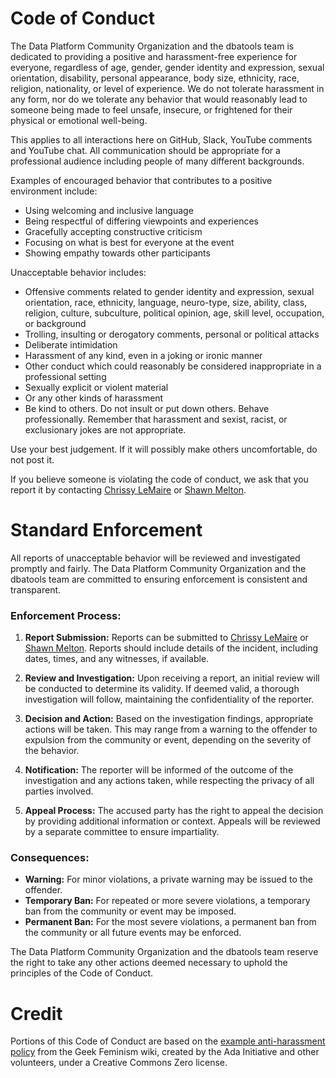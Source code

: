 # Code of Conduct

The Data Platform Community Organization and the dbatools team is dedicated to providing a positive and harassment-free experience for everyone, regardless of age, gender, gender identity and expression, sexual orientation, disability, personal appearance, body size, ethnicity, race, religion, nationality, or level of experience. We do not tolerate harassment in any form, nor do we tolerate any behavior that would reasonably lead to someone being made to feel unsafe, insecure, or frightened for their physical or emotional well-being.

This applies to all interactions here on GitHub, Slack, YouTube comments and YouTube chat. All communication should be appropriate for a professional audience including people of many different backgrounds.

Examples of encouraged behavior that contributes to a positive environment include:

- Using welcoming and inclusive language
- Being respectful of differing viewpoints and experiences
- Gracefully accepting constructive criticism
- Focusing on what is best for everyone at the event
- Showing empathy towards other participants

Unacceptable behavior includes:

- Offensive comments related to gender identity and expression, sexual orientation, race, ethnicity, language, neuro-type, size, ability, class, religion, culture, subculture, political opinion, age, skill level, occupation, or background
- Trolling, insulting or derogatory comments, personal or political attacks
- Deliberate intimidation
- Harassment of any kind, even in a joking or ironic manner
- Other conduct which could reasonably be considered inappropriate in a professional setting
- Sexually explicit or violent material
- Or any other kinds of harassment
- Be kind to others. Do not insult or put down others. Behave professionally. Remember that harassment and sexist, racist, or exclusionary jokes are not appropriate.

Use your best judgement. If it will possibly make others uncomfortable, do not post it.

If you believe someone is violating the code of conduct, we ask that you report it by contacting [Chrissy LeMaire](https://twitter.com/cl) or [Shawn Melton](https://twitter.com/wsmelton).

# Standard Enforcement

All reports of unacceptable behavior will be reviewed and investigated promptly and fairly. The Data Platform Community Organization and the dbatools team are committed to ensuring enforcement is consistent and transparent.

### Enforcement Process:
1. **Report Submission:** Reports can be submitted to [Chrissy LeMaire](https://twitter.com/cl) or [Shawn Melton](https://twitter.com/wsmelton). Reports should include details of the incident, including dates, times, and any witnesses, if available.

2. **Review and Investigation:** Upon receiving a report, an initial review will be conducted to determine its validity. If deemed valid, a thorough investigation will follow, maintaining the confidentiality of the reporter.

3. **Decision and Action:** Based on the investigation findings, appropriate actions will be taken. This may range from a warning to the offender to expulsion from the community or event, depending on the severity of the behavior.

4. **Notification:** The reporter will be informed of the outcome of the investigation and any actions taken, while respecting the privacy of all parties involved.

5. **Appeal Process:** The accused party has the right to appeal the decision by providing additional information or context. Appeals will be reviewed by a separate committee to ensure impartiality.

### Consequences:
- **Warning:** For minor violations, a private warning may be issued to the offender.
- **Temporary Ban:** For repeated or more severe violations, a temporary ban from the community or event may be imposed.
- **Permanent Ban:** For the most severe violations, a permanent ban from the community or all future events may be enforced.

The Data Platform Community Organization and the dbatools team reserve the right to take any other actions deemed necessary to uphold the principles of the Code of Conduct.

# Credit

Portions of this Code of Conduct are based on the [example anti-harassment policy](http://geekfeminism.wikia.com/wiki/Conference_anti-harassment/Policy) from the Geek Feminism wiki, created by the Ada Initiative and other volunteers, under a Creative Commons Zero license.